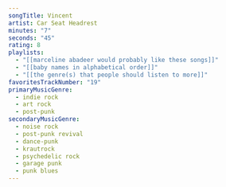 ```yaml
---
songTitle: Vincent
artist: Car Seat Headrest
minutes: "7"
seconds: "45"
rating: 8
playlists:
  - "[[marceline abadeer would probably like these songs]]"
  - "[[baby names in alphabetical order]]"
  - "[[the genre(s) that people should listen to more]]"
favoritesTrackNumber: "19"
primaryMusicGenre:
  - indie rock
  - art rock
  - post-punk
secondaryMusicGenre:
  - noise rock
  - post-punk revival
  - dance-punk
  - krautrock
  - psychedelic rock
  - garage punk
  - punk blues
---
```

